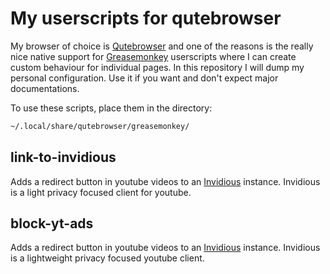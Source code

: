 # My userscripts for qutebrowser

My browser of choice is [Qutebrowser](https://github.com/qutebrowser/qutebrowser) and one of the reasons is the really nice native support for
[Greasemonkey](https://www.greasespot.net/) userscripts where I can create custom behaviour for individual pages.
In this repository I will dump my personal configuration. Use it if you want and don't expect major documentations.

To use these scripts, place them in the directory: 
```bash
~/.local/share/qutebrowser/greasemonkey/
```

## link-to-invidious
Adds a redirect button in youtube videos to an [Invidious](https://invidious.io/) instance.
Invidious is a light privacy focused client for youtube.

## block-yt-ads
Adds a redirect button in youtube videos to an [Invidious](https://github.com/iv-org/invidious) instance.
Invidious is a lightweight privacy focused youtube client.

